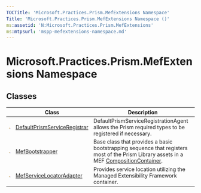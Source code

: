 ```yaml
---
TOCTitle: 'Microsoft.Practices.Prism.MefExtensions Namespace'
Title: 'Microsoft.Practices.Prism.MefExtensions Namespace ()'
ms:assetid: 'N:Microsoft.Practices.Prism.MefExtensions'
ms:mtpsurl: 'mspp-mefextensions-namespace.md'
---
```

# Microsoft.Practices.Prism.MefExtensions Namespace
## Classes
<table>
<thead>
<tr class="header">
<th> </th>
<th>Class</th>
<th>Description</th>
</tr>
</thead>
<tbody>
<tr class="odd">
<td><img src="/patterns-practices/reference/images/public-class.gif" alt="Public class"/></td>
<td><a href="/patterns-practices/reference/defaultprismserviceregistrar-class-mspp-mefextensions" data-raw-source="[DefaultPrismServiceRegistrar](/patterns-practices/reference/defaultprismserviceregistrar-class-mspp-mefextensions)">DefaultPrismServiceRegistrar</a></td>
<td><div class="summary">
DefaultPrismServiceRegistrationAgent allows the Prism required types to be registered if necessary.
</div></td>
</tr>
<tr class="even">
<td><img src="/patterns-practices/reference/images/public-class.gif" alt="Public class"/></td>
<td><a href="/patterns-practices/reference/mefbootstrapper-class-mspp-mefextensions" data-raw-source="[MefBootstrapper](/patterns-practices/reference/mefbootstrapper-class-mspp-mefextensions)">MefBootstrapper</a></td>
<td><div class="summary">
Base class that provides a basic bootstrapping sequence that registers most of the Prism Library assets in a MEF <a href="http://msdn.microsoft.com/en-us/library/dd833553" data-raw-source="[CompositionContainer](http://msdn.microsoft.com/en-us/library/dd833553)">CompositionContainer</a>.
</div></td>
</tr>
<tr class="odd">
<td><img src="/patterns-practices/reference/images/public-class.gif" alt="Public class"/></td>
<td><a href="/patterns-practices/reference/mefservicelocatoradapter-class-mspp-mefextensions" data-raw-source="[MefServiceLocatorAdapter](/patterns-practices/reference/mefservicelocatoradapter-class-mspp-mefextensions)">MefServiceLocatorAdapter</a></td>
<td><div class="summary">
Provides service location utilizing the Managed Extensibility Framework container.
</div></td>
</tr>
</tbody>
</table>
